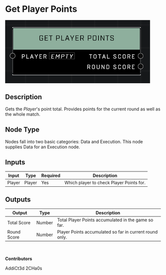 # Get Player Points
![](../../../.gitbook/assets/get-player-points.png)
## Description
Gets the *Player*'s point total. Provides points for the current round as well as the whole match.

## Node Type
Nodes fall into two basic categories: Data and Execution. This node supplies Data for an Execution node.

## Inputs
| Input | Type | Required | Description |
|------------------|------------------|----------|--------------------------------------------------------------|
| Player | Player | Yes | Which player to check Player Points for. |

## Outputs
| Output | Type | Description |
|------------------|------------------|--------------------------------------------------------------|
| Total Score | Number | Total Player Points accumulated in the game so far. |
| Round Score | Number | Player Points accumulated so far in current round only. |

\
\
**Contributors**

AddiCt3d 2CHa0s